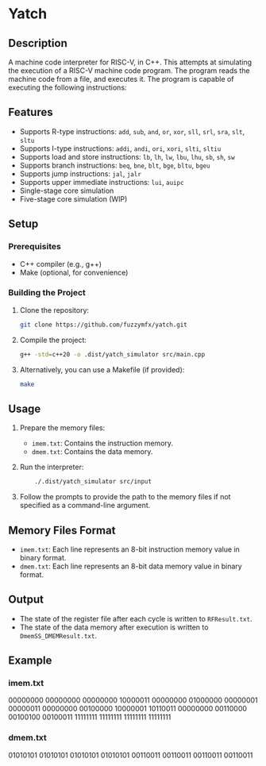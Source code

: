 # Yatch

## Description

A machine code interpreter for RISC-V, in C++. This attempts at simulating the execution of a RISC-V machine code program. The program reads the machine code from a file, and executes it. The program is capable of executing the following instructions:

## Features

- Supports R-type instructions: `add`, `sub`, `and`, `or`, `xor`, `sll`, `srl`, `sra`, `slt`, `sltu`
- Supports I-type instructions: `addi`, `andi`, `ori`, `xori`, `slti`, `sltiu`
- Supports load and store instructions: `lb`, `lh`, `lw`, `lbu`, `lhu`, `sb`, `sh`, `sw`
- Supports branch instructions: `beq`, `bne`, `blt`, `bge`, `bltu`, `bgeu`
- Supports jump instructions: `jal`, `jalr`
- Supports upper immediate instructions: `lui`, `auipc`
- Single-stage core simulation
- Five-stage core simulation (WIP)

## Setup

### Prerequisites

- C++ compiler (e.g., g++)
- Make (optional, for convenience)

### Building the Project

1. Clone the repository:
    ```sh
    git clone https://github.com/fuzzymfx/yatch.git
    ```

2. Compile the project:
    ```sh
    g++ -std=c++20 -o .dist/yatch_simulator src/main.cpp 
    ```

3. Alternatively, you can use a Makefile (if provided):
    ```sh
    make
    ```

## Usage

1. Prepare the memory files:
    - `imem.txt`: Contains the instruction memory.
    - `dmem.txt`: Contains the data memory.

2. Run the interpreter:
    ```sh
		./.dist/yatch_simulator src/input
    ```

3. Follow the prompts to provide the path to the memory files if not specified as a command-line argument.

## Memory Files Format

- `imem.txt`: Each line represents an 8-bit instruction memory value in binary format.
- `dmem.txt`: Each line represents an 8-bit data memory value in binary format.

## Output

- The state of the register file after each cycle is written to `RFResult.txt`.
- The state of the data memory after execution is written to `DmemSS_DMEMResult.txt`.

## Example

### imem.txt

00000000
00000000
00000000
10000011
00000000
01000000
00000001
00000011
00000000
00100000
10000001
10110011
00000000
00110000
00100100
00100011
11111111
11111111
11111111
11111111

### dmem.txt

01010101
01010101
01010101
01010101
00110011
00110011
00110011
00110011